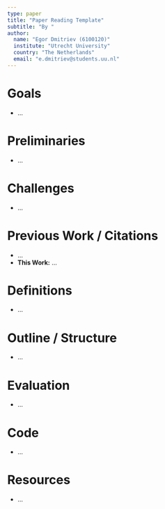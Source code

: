 ```yaml
---
type: paper
title: "Paper Reading Template"
subtitle: "By "
author:
  name: "Egor Dmitriev (6100120)"
  institute: "Utrecht University"
  country: "The Netherlands"
  email: "e.dmitriev@students.uu.nl"
---
```


# Goals

- ...

# Preliminaries

- ...

# Challenges

- ...

# Previous Work / Citations

- ...
- **This Work:** ...

# Definitions

* …

# Outline / Structure

- ...

# Evaluation

- ...

# Code

- ...

# Resources

- ...